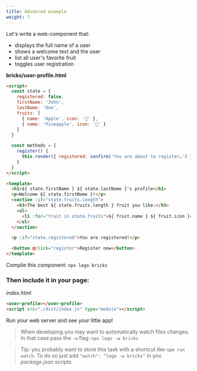 ```yaml
---
title: Advanced example
weight: 7
---
```


Let's write a web-component that:

- displays the full name of a user
- shows a welcome text and the user
- list all user's favorite fruit
- toggles user registration

**bricks/user-profile.html**

```html
<script>
  const state = {
    registered: false,
    firstName: 'John',
    lastName: 'Doe',
    fruits: [
      { name: 'Apple', icon: '🍎' },
      { name: 'Pineapple', icon: '🍍' }
    ]
  }

  const methods = {
    register() {
      this.render({ registered: confirm('You are about to register…') })
    }
  }
</script>

<template>
  <h1>${ state.firstName } ${ state.lastName }'s profile</h1>
  <p>Welcome ${ state.firstName }!</p>
  <section :if="state.fruits.length">
    <h3>The best ${ state.fruits.length } fruit you like:</h3>
    <ul>
      <li :for="fruit in state.fruits">${ fruit.name } ${ fruit.icon }</li>
    </ul>
  </section>

  <p :if="state.registered">You are registered!</p>

  <button @click="register">Register now</button>
</template>
```

Compile this component: `npx lego bricks`

### Then include it in your page:

_index.html_

```html
<user-profile></user-profile>
<script src="./dist/index.js" type="module"></script>
```

Run your web server and see your little app!

> When developing you may want to automatically watch files changes.
> In that case pass the `-w` flag: `npx lego -w bricks`

> Tip: you probably want to store this task with a shortcut like `npm run watch`.
> To do so just add `"watch": "lego -w bricks"` in you _package.json_ scripts.
